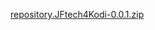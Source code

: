 [repository.JFtech4Kodi-0.0.1.zip](https://github.com/JFtechOfficial/JFtech4Kodi/blob/master/zips/repository.JFtech4Kodi/repository.JFtech4Kodi-0.0.1.zip)

